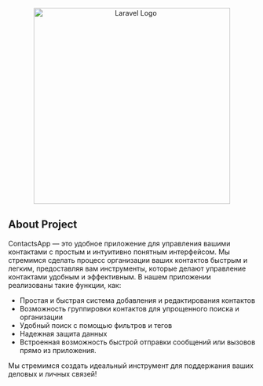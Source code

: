<p align="center"><a href="https://laravel.com" target="_blank"><img src="https://raw.githubusercontent.com/laravel/art/master/logo-lockup/5%20SVG/2%20CMYK/1%20Full%20Color/laravel-logolockup-cmyk-red.svg" width="400" alt="Laravel Logo"></a></p>


## About Project

ContactsApp — это удобное приложение для управления вашими контактами с простым и интуитивно понятным интерфейсом. Мы стремимся сделать процесс организации ваших контактов быстрым и легким, предоставляя вам инструменты, которые делают управление контактами удобным и эффективным. В нашем приложении реализованы такие функции, как:

- Простая и быстрая система добавления и редактирования контактов
- Возможность группировки контактов для упрощенного поиска и организации
- Удобный поиск с помощью фильтров и тегов
- Надежная защита данных
- Встроенная возможность быстрой отправки сообщений или вызовов прямо из приложения.

Мы стремимся создать идеальный инструмент для поддержания ваших деловых и личных связей!
